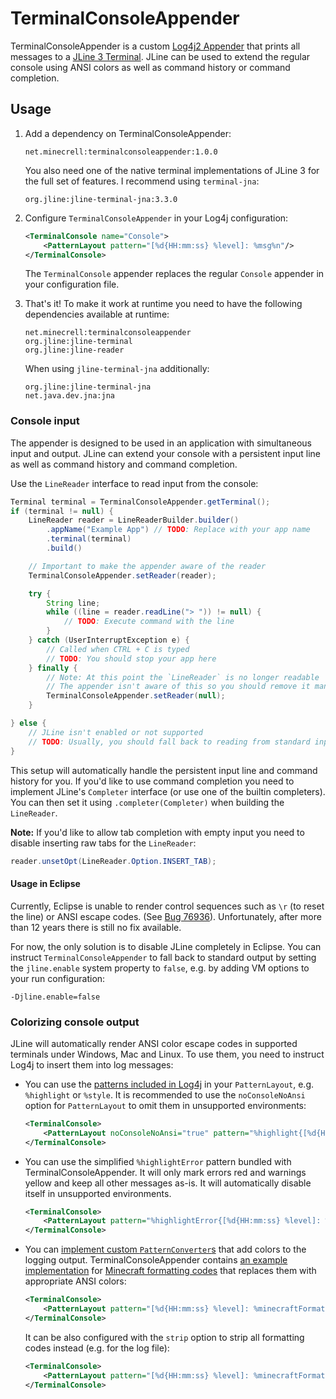 # TerminalConsoleAppender
TerminalConsoleAppender is a custom [Log4j2 Appender] that prints all messages to a [JLine 3 Terminal]. JLine can be
used to extend the regular console using ANSI colors as well as command history or command completion.

## Usage
1. Add a dependency on TerminalConsoleAppender:

    ```
    net.minecrell:terminalconsoleappender:1.0.0
    ```

    You also need one of the native terminal implementations of JLine 3 for the full set of features. I recommend using
    `terminal-jna`:

    ```
    org.jline:jline-terminal-jna:3.3.0
    ```

2. Configure `TerminalConsoleAppender` in your Log4j configuration:

    ```xml
    <TerminalConsole name="Console">
        <PatternLayout pattern="[%d{HH:mm:ss} %level]: %msg%n"/>
    </TerminalConsole>
    ```

    The `TerminalConsole` appender replaces the regular `Console` appender in your configuration file.

3. That's it! To make it work at runtime you need to have the following dependencies available at runtime:

    ```
    net.minecrell:terminalconsoleappender
    org.jline:jline-terminal
    org.jline:jline-reader
    ```

    When using `jline-terminal-jna` additionally:

    ```
    org.jline:jline-terminal-jna
    net.java.dev.jna:jna
    ```

### Console input
The appender is designed to be used in an application with simultaneous input and output. JLine can extend your console
with a persistent input line as well as command history and command completion.

Use the `LineReader` interface to read input from the console:

```java
Terminal terminal = TerminalConsoleAppender.getTerminal();
if (terminal != null) {
    LineReader reader = LineReaderBuilder.builder()
        .appName("Example App") // TODO: Replace with your app name
        .terminal(terminal)
        .build()

    // Important to make the appender aware of the reader
    TerminalConsoleAppender.setReader(reader);

    try {
        String line;
        while ((line = reader.readLine("> ")) != null) {
            // TODO: Execute command with the line
        }
    } catch (UserInterruptException e) {
        // Called when CTRL + C is typed
        // TODO: You should stop your app here
    } finally {
        // Note: At this point the `LineReader` is no longer readable
        // The appender isn't aware of this so you should remove it manually to avoid errors
        TerminalConsoleAppender.setReader(null);
    }

} else {
    // JLine isn't enabled or not supported
    // TODO: Usually, you should fall back to reading from standard input here
}
```

This setup will automatically handle the persistent input line and command history for you. If you'd like to use
command completion you need to implement JLine's `Completer` interface (or use one of the builtin completers).
You can then set it using `.completer(Completer)` when building the `LineReader`.

**Note:** If you'd like to allow tab completion with empty input you need to disable inserting raw tabs for the
`LineReader`:

```java
reader.unsetOpt(LineReader.Option.INSERT_TAB);
```

#### Usage in Eclipse
Currently, Eclipse is unable to render control sequences such as `\r` (to reset the line) or ANSI escape codes.
(See [Bug 76936](https://bugs.eclipse.org/bugs/show_bug.cgi?id=76936)). Unfortunately, after more than 12 years
there is still no fix available.

For now, the only solution is to disable JLine completely in Eclipse. You can instruct `TerminalConsoleAppender` to
fall back to standard output by setting the `jline.enable` system property to `false`, e.g. by adding VM options to
your run configuration:

```
-Djline.enable=false
```

### Colorizing console output
JLine will automatically render ANSI color escape codes in supported terminals under Windows, Mac and Linux.
To use them, you need to instruct Log4j to insert them into log messages:

- You can use the [patterns included in Log4j](https://logging.apache.org/log4j/2.x/manual/layouts.html#Patterns)
  in your `PatternLayout`, e.g. `%highlight` or `%style`. It is recommended to use the `noConsoleNoAnsi` option for
  `PatternLayout` to omit them in unsupported environments:

  ```xml
  <TerminalConsole>
      <PatternLayout noConsoleNoAnsi="true" pattern="%highlight{[%d{HH:mm:ss} %level]: %msg}%n"/>
  </TerminalConsole>
  ```

- You can use the simplified `%highlightError` pattern bundled with TerminalConsoleAppender. It will only mark
  errors red and warnings yellow and keep all other messages as-is. It will automatically disable itself
  in unsupported environments.

  ```xml
  <TerminalConsole>
      <PatternLayout pattern="%highlightError{[%d{HH:mm:ss} %level]: %msg}%n"/>
  </TerminalConsole>
  ```

- You can [implement custom `PatternConverter`s](https://logging.apache.org/log4j/2.x/manual/extending.html#PatternConverters)
  that add colors to the logging output. TerminalConsoleAppender contains 
  [an example implementation](https://github.com/Minecrell/TerminalConsoleAppender/blob/master/src/main/java/net/minecrell/terminalconsole/MinecraftFormattingConverter.java)
  for [Minecraft formatting codes](http://minecraft.gamepedia.com/Formatting_codes) that replaces them with appropriate
  ANSI colors:

  ```xml
  <TerminalConsole>
      <PatternLayout pattern="[%d{HH:mm:ss} %level]: %minecraftFormatting{%msg}%n"/>
  </TerminalConsole>
  ```

  It can be also configured with the `strip` option to strip all formatting codes instead (e.g. for the log file):

  ```xml
  <TerminalConsole>
      <PatternLayout pattern="[%d{HH:mm:ss} %level]: %minecraftFormatting{%msg}{strip}%n"/>
  </TerminalConsole>
  ```

[Log4j2 Appender]: https://logging.apache.org/log4j/2.x/manual/appenders.html
[JLine 3 Terminal]: https://github.com/jline/jline3
